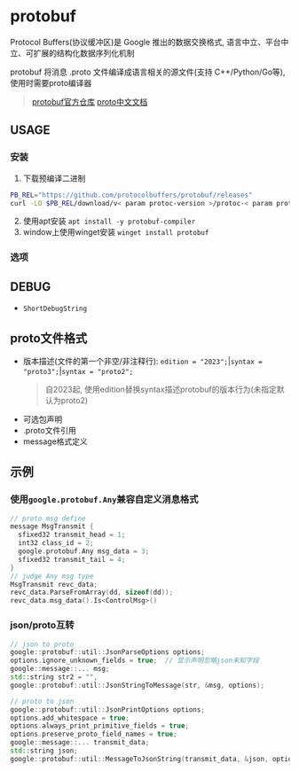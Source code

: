 # protobuf

Protocol Buffers(协议缓冲区)是 Google 推出的数据交换格式, 语言中立、平台中立、可扩展的结构化数据序列化机制

protobuf 将消息 .proto 文件编译成语言相关的源文件(支持 C++/Python/Go等), 使用时需要proto编译器

> [protobuf官方仓库]( https://github.com/google/protobuf)
> [proto中文文档](https://protobuf.com.cn/programming-guides/proto3)


## USAGE

### 安装

1. 下载预编译二进制
```sh
PB_REL="https://github.com/protocolbuffers/protobuf/releases"
curl -LO $PB_REL/download/v< param protoc-version >/protoc-< param protoc-version >-linux-x86_64.zip
```
2. 使用apt安装 `apt install -y protobuf-compiler`
3. window上使用winget安装 `winget install protobuf`

### 选项

## DEBUG
- `ShortDebugString`

## proto文件格式

- 版本描述(文件的第一个非空/非注释行): `edition = "2023";`|`syntax = "proto3";`|`syntax = "proto2";`
    > 自2023起, 使用edition替换syntax描述protobuf的版本行为(未指定默认为proto2)
- 可选包声明
- .proto文件引用
- message格式定义

## 示例

### 使用`google.protobuf.Any`兼容自定义消息格式
```cpp
// proto msg define
message MsgTransmit {
  sfixed32 transmit_head = 1;
  int32 class_id = 2;
  google.protobuf.Any msg_data = 3;
  sfixed32 transmit_tail = 4;
}
// judge Any msg type
MsgTransmit revc_data;
revc_data.ParseFromArray(dd, sizeof(dd));
revc_data.msg_data().Is<ControlMsg>()
```

### json/proto互转

```cpp
// json to proto
google::protobuf::util::JsonParseOptions options;
options.ignore_unknown_fields = true;  // 显示声明忽略json未知字段
google::message::... msg;
std::string str2 = "",
google::protobuf::util::JsonStringToMessage(str, &msg, options);

// proto to json
google::protobuf::util::JsonPrintOptions options;
options.add_whitespace = true;
options.always_print_primitive_fields = true;
options.preserve_proto_field_names = true;
google::message::... transmit_data;
std::string json;
google::protobuf::util::MessageToJsonString(transmit_data, &json, options);
```